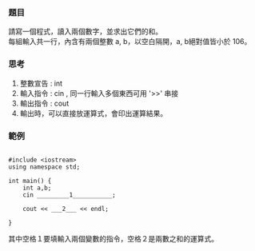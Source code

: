 ### 題目

請寫一個程式，讀入兩個數字，並求出它們的和。<br>
每組輸入共一行，內含有兩個整數 a, b，以空白隔開，a, b絕對值皆小於 106。

### 思考

1. 整數宣告 : int
2. 輸入指令 : cin , 同一行輸入多個東西可用 '>>' 串接
3. 輸出指令 : cout
4. 輸出時，可以直接放運算式，會印出運算結果。

### 範例

<pre><code>
#include &lt;iostream>
using namespace std;

int main() {
	int a,b;
	cin _________1___________;  
	
	cout << ___2___ << endl;

} 
</code></pre>

其中空格１要填輸入兩個變數的指令，空格２是兩數之和的運算式。
